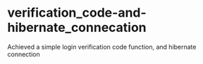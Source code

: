 # verification_code-and-hibernate_connecation
Achieved a simple login verification code function, and hibernate connection
